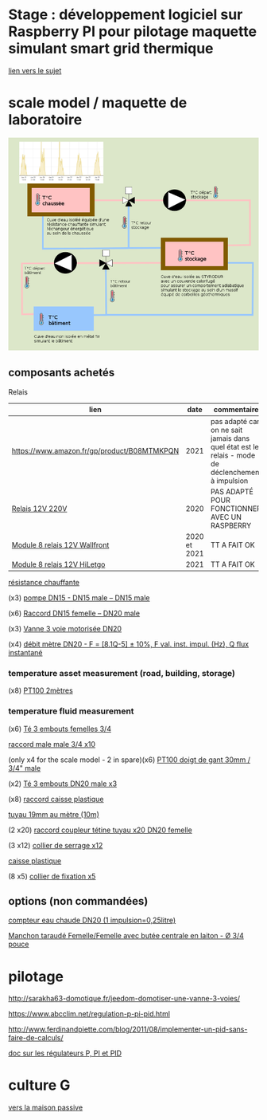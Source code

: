 # Stage : développement logiciel sur Raspberry PI pour pilotage maquette simulant smart grid thermique

[lien vers le sujet](Cerema_stage_logiciel_automatisme.pdf)

# scale model / maquette de laboratoire

![principe](dromotherm_laboratoire.png)

## composants achetés

Relais

lien | date | commentaire
--|--|--
https://www.amazon.fr/gp/product/B08MTMKPQN | 2021 | pas adapté car on ne sait jamais dans quel état est le relais - mode de déclenchement à impulsion
[Relais 12V 220V](https://www.amazon.fr/SODIAL-R%C3%A9gulateur-Automatique-Intelligent-Anti-Transposition/dp/B07JP8TYQP)| 2020 | PAS ADAPTÉ POUR FONCTIONNER AVEC UN RASPBERRY
[Module 8 relais 12V Wallfront](https://www.amazon.fr/gp/product/B07JZN7GGR) | 2020 et 2021 | TT A FAIT OK
[Module 8 relais 12V HiLetgo ](https://www.amazon.fr/gp/product/B0794RF1ZW/ref=ppx_yo_dt_b_asin_title_o00_s00?ie=UTF8&psc=1) | 2021 | TT A FAIT OK

[résistance chauffante](https://www.amazon.fr/Thermoplongeur-voyage-cuisine-r%C3%A9sistance-%C3%A9lectrique/dp/B00ISQNI5W/ref=sr_1_9?__mk_fr_FR=%C3%85M%C3%85%C5%BD%C3%95%C3%91&keywords=thermoplongeur&qid=1583482478&sr=8-9)

(x3) [pompe DN15 - DN15 male – DN15 male](https://www.amazon.fr/Prom-near-balais-c%C3%A9ramique-r%C3%A9sistante-temp%C3%A9rature/dp/B07FJP2N3R?ref_=s9_apbd_orecs_hd_bw_b21XDqB&pf_rd_r=PMZV60FX5ZNNHX5PZBSJ&pf_rd_p=54aab920-59f6-583d-aa8a-1b96cc3982eb&pf_rd_s=merchandised-search-10&pf_rd_t=BROWSE&pf_rd_i=1854960031)

(x6) [Raccord DN15 femelle – DN20 male](https://www.amazon.fr/Wolfpack-4020087-R%C3%A9duction-Hexagonal-femelle/dp/B0160DG6XU/ref=sr_1_5?__mk_fr_FR=%C3%85M%C3%85%C5%BD%C3%95%C3%91&keywords=1%2F2+3%2F4&qid=1583487591&sr=8-5)

(x3) [Vanne 3 voie motorisée DN20](https://www.amazon.fr/vanne-voies-motoris%C3%A9e-electrovanne-bille/dp/B07GCGSPVJ/ref=sr_1_5?keywords=vanne%2B3%2Bvoies%2Bmotoris%C3%A9e&qid=1582276603&sr=8-5&th=1)

(x4) [débit mètre DN20 - F = [8.1Q-5] ± 10%, F val. inst. impul. (Hz), Q flux instantané](https://www.amazon.fr/Be82aene-Capteur-dimpulsion-1-75Mpa-D%C3%A9bitm%C3%A8tres/dp/B083DKQF2H/ref=sr_1_6?__mk_fr_FR=%C3%85M%C3%85%C5%BD%C3%95%C3%91&keywords=debitmetre+dn20&qid=1583421058&sr=8-6)

### temperature asset measurement (road, building, storage)

(x8) [PT100 2mètres](https://www.amazon.fr/Sonde-inoxydable-thermistance-capteur-temperature/dp/B01CNMAQS8/ref=pd_bxgy_img_2/262-9971649-2446628?_encoding=UTF8&pd_rd_i=B01CNMAQS8&pd_rd_r=b3596105-8191-4db1-9e38-9227a4d0a3aa&pd_rd_w=Y9V93&pd_rd_wg=Rbsei&pf_rd_p=da1675de-3974-4ba2-b26f-c06b987f79cb&pf_rd_r=H16ES3JDRVQPR8407678&psc=1&refRID=H16ES3JDRVQPR8407678)

### temperature fluid measurement

(x6) [Té 3 embouts femelles 3/4](https://www.amazon.fr/Watts-Raccord-laiton-visser-Femelle/dp/B079HWNM8V/ref=pd_sbs_60_3/257-2633906-0516104?_encoding=UTF8&pd_rd_i=B079HWNM8V&pd_rd_r=71a1e942-763d-41cf-8dd3-9377115e6ffc&pd_rd_w=hQLsT&pd_rd_wg=ga5Ut&pf_rd_p=72159c7a-2bb2-4a15-aa35-b315ce8f5c64&pf_rd_r=N8SHPHFVS4NKSSWWZTDZ&psc=1&refRID=N8SHPHFVS4NKSSWWZTDZ)

[raccord male male 3/4 x10](https://www.amazon.fr/Lot-connecteurs-m%C3%A2les-laiton-R%C3%A9ducteur/dp/B07N6FJKVG/ref=sr_1_8?__mk_fr_FR=%C3%85M%C3%85%C5%BD%C3%95%C3%91&keywords=3%2F4+male+male&qid=1583489448&sr=8-8)

(only x4 for the scale model - 2 in spare)(x6) [PT100 doigt de gant 30mm / 3/4" male](https://www.amazon.fr/Maslin-Capteur-Temp%C3%A9rature-Filetage-Inoxydable/dp/B07KDJ2V6V/ref=sr_1_2?__mk_fr_FR=%C3%85M%C3%85%C5%BD%C3%95%C3%91&keywords=sonde%2Bpt100%2B3%2F4&qid=1583400770&sr=8-2&th=1)

(x2) [Té 3 embouts DN20 male x3](https://www.amazon.fr/Watts-Raccord-laiton-visser-Laiton/dp/B079HTX7Q4/ref=pd_sbs_60_2/257-2633906-0516104?_encoding=UTF8&pd_rd_i=B079HTX7Q4&pd_rd_r=61592a83-524d-40de-983a-b9562a1d47a5&pd_rd_w=3UHBD&pd_rd_wg=vhdZk&pf_rd_p=72159c7a-2bb2-4a15-aa35-b315ce8f5c64&pf_rd_r=M2HFP0G0AV330J89NPMR&psc=1&refRID=M2HFP0G0AV330J89NPMR)

(x8) [raccord caisse plastique](https://www.amazon.fr/Boutt%C3%A9-2147517-TC20-Travers%C3%A9e-laiton/dp/B00GOYYS0E/ref=pd_sbs_60_t_1/262-9971649-2446628?_encoding=UTF8&pd_rd_i=B00GOYYS0E&pd_rd_r=d6ef660b-0bb2-4220-9331-78c68bf6fde3&pd_rd_w=CTfqf&pd_rd_wg=gUoyO&pf_rd_p=9b28d941-c13a-4c2b-b935-36854aa20020&pf_rd_r=STKBVJFQPYAJE4RE6DEJ&psc=1&refRID=STKBVJFQPYAJE4RE6DEJ)

[tuyau 19mm au mètre (10m)](https://www.amazon.fr/FlexTube-pouces-flexible-pression-aliments/dp/B07B4GRH2F/ref=sr_1_12?__mk_fr_FR=%C3%85M%C3%85%C5%BD%C3%95%C3%91&keywords=tuyau+19mm&qid=1583489791&sr=8-12)

(2 x20) [raccord coupleur tétine tuyau x20 DN20 femelle](https://www.amazon.fr/G%C3%A9n%C3%A9rique-Barbillon-Raccord-Coupleur-femelle/dp/B00WG8XR90/ref=sr_1_28?__mk_fr_FR=%C3%85M%C3%85%C5%BD%C3%95%C3%91&keywords=coupleur+3%2F4+3%2F4&qid=1583488174&sr=8-28)

(3 x12) [collier de serrage x12](https://www.amazon.fr/Collier-Serrage-Ajustable-Inoxydable-Fixation/dp/B07D6L2PNT/ref=sr_1_33?__mk_fr_FR=%C3%85M%C3%85%C5%BD%C3%95%C3%91&keywords=collier+20mm&qid=1583489935&sr=8-33)

[caisse plastique](https://www.amazon.fr/Sundis-4501001-Rangement-Couvercle-Transparent/dp/B01I94TXU6/ref=sr_1_12?__mk_fr_FR=%C3%85M%C3%85%C5%BD%C3%95%C3%91&keywords=caisse+plastique&qid=1583498327&sr=8-12)

(8 x5) [collier de fixation x5](https://www.amazon.fr/Boutt%C3%A9-3373168-Colliers-fixation-simple/dp/B00J9C6QSU/ref=sr_1_8?__mk_fr_FR=%C3%85M%C3%85%C5%BD%C3%95%C3%91&keywords=collier+fixation+25&qid=1583498781&s=hi&sr=1-8)

## options (non commandées)

[compteur eau chaude DN20 (1 impulsion=0,25litre)](https://www.manomano.fr/p/compteur-deau-chaude-avec-sortie-impulsion-1-imp-025-litre-2663411)

[Manchon taraudé Femelle/Femelle avec butée centrale en laiton - Ø 3/4 pouce](https://www.amazon.fr/Ezfitt-Manchon-taraud%C3%A9-Femelle-centrale/dp/B079NGD3LF/ref=sr_1_20?__mk_fr_FR=%C3%85M%C3%85%C5%BD%C3%95%C3%91&keywords=3%2F4+femelle+femelle&qid=1583486189&sr=8-20)

# pilotage

http://sarakha63-domotique.fr/jeedom-domotiser-une-vanne-3-voies/

https://www.abcclim.net/regulation-p-pi-pid.html

http://www.ferdinandpiette.com/blog/2011/08/implementer-un-pid-sans-faire-de-calculs/

[doc sur les régulateurs P, PI et PID](regulateurs_standards.pdf)

# culture G

[vers la maison passive](https://trystanlea.org.uk/)
